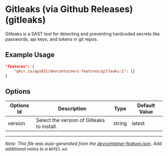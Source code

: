 
# Gitleaks (via Github Releases) (gitleaks)

Gitleaks is a SAST tool for detecting and preventing hardcoded secrets like passwords, api keys, and tokens in git repos.

## Example Usage

```json
"features": {
    "ghcr.io/aps831/devcontainers-features/gitleaks:1": {}
}
```

## Options

| Options Id | Description | Type | Default Value |
|-----|-----|-----|-----|
| version | Select the version of Gitleaks to install. | string | latest |



---

_Note: This file was auto-generated from the [devcontainer-feature.json](devcontainer-feature.json).  Add additional notes to a `NOTES.md`._
